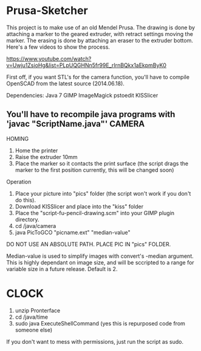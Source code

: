 Prusa-Sketcher
==============
This project is to make use of an old Mendel Prusa. The drawing is done by attaching a marker to the geared extruder, with retract settings moving the marker. The erasing is done by attaching an eraser to the extruder bottom. Here's a few videos to show the process.

https://www.youtube.com/watch?v=Uwju1ZsioHg&list=PLpUQGHNn5fr99E_rIrnBQkx1aEkpmByK0

First off, if you want STL's for the camera function, you'll have to compile OpenSCAD from the latest source (2014.06.18).

Dependencies: Java 7 GIMP ImageMagick pstoedit KISSlicer

You'll have to recompile java programs with 'javac "ScriptName.java"'
CAMERA
-------------
HOMING

1. Home the printer
2. Raise the extruder 10mm
3. Place the marker so it contacts the print surface (the script drags the marker to the first position currently, this will be changed soon)

Operation

1. Place your picture into "pics" folder (the script won't work if you don't do this).
2. Download KISSlicer and place into the "kiss" folder
3. Place the "script-fu-pencil-drawing.scm" into your GIMP plugin directory.
4. cd /java/camera
5. java PicToGCO "picname.ext" "median-value" 

DO NOT USE AN ABSOLUTE PATH. PLACE PIC IN "pics" FOLDER.

Median-value is used to simplify images with convert's -median argument. This is highly dependant on image size, and will be sccripted to a range for variable size in a future release. Default is 2.

CLOCK
===========
1. unzip Pronterface
2. cd /java/time
3. sudo java ExecuteShellCommand (yes this is repurposed code from someone else)

If you don't want to mess with permissions, just run the script as sudo.

